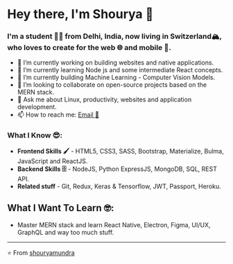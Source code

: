 # Hey there, I'm Shourya 👋

### I'm a student 👨‍💻 from Delhi, India, now living in Switzerland🏔️, who loves to create for the **web 🌐 and mobile** 📱.

- 🔭 I’m currently working on building websites and native applications.
- 🌱 I’m currently learning Node js and some intermediate React concepts. 
- 🤖 I’m currently building Machine Learning - Computer Vision Models. 
- 👯 I’m looking to collaborate on open-source projects based on the MERN stack.
- 💬 Ask me about Linux, productivity, websites and application development.
- 📫 How to reach me: [Email 📧](mailto:shouryamundra@gmail.com) 

### What I Know 😎:
- **Frontend Skills 🖌️** - HTML5, CSS3, SASS, Bootstrap, Materialize, Bulma, JavaScript and ReactJS.
- **Backend Skills 🗄️** - NodeJS, Python ExpressJS, MongoDB, SQL, REST API.
- **Related stuff** - Git, Redux, Keras & Tensorflow, JWT, Passport, Heroku.

## What I Want To Learn 🤓:
- Master MERN stack and learn React Native, Electron, Figma, UI/UX, GraphQL and way too much stuff.
---
⭐️ From [shouryamundra](https://github.com/shouryamundra)
